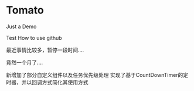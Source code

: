 # Tomato
Just a Demo

Test How to use github

最近事情比较多，暂停一段时间....

竟然一个月了....

新增加了部分自定义组件以及任务优先级处理
实现了基于CountDownTimer的定时器，并以回调方式简化其使用方式

